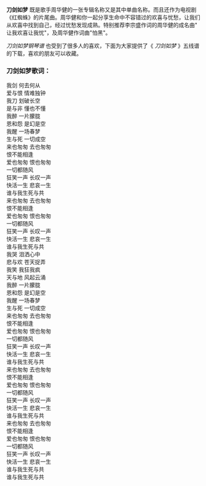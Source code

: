 

**刀剑如梦**
既是歌手周华健的一张专辑名称又是其中单曲名称。而且还作为电视剧《红蜘蛛》的片尾曲。周华健和你一起分享生命中不容错过的欢喜与忧愁，让我们从欢喜中找到自己，经过忧愁发现成熟。特别推荐李宗盛作词的周华健的成名曲"
让我欢喜让我忧"，及周华健作词曲"怕黑"。

_刀剑如梦钢琴谱_ 也受到了很多人的喜欢，下面为大家提供了《 _刀剑如梦_ 》五线谱的下载，喜欢的朋友可以收藏。

### 刀剑如梦歌词：

我剑 何去何从  
爱与恨 情难独钟  
我刀 划破长空  
是与非 懂也不懂  
我醉 一片朦胧  
恩和怨 是幻是空  
我醒 一场春梦  
生与死 一切成空  
来也匆匆 去也匆匆  
恨不能相逢  
爱也匆匆 恨也匆匆  
一切都随风  
狂笑一声 长叹一声  
快活一生 悲哀一生  
谁与我生死与共  
来也匆匆 去也匆匆  
恨不能相逢  
爱也匆匆 恨也匆匆  
一切都随风  
狂笑一声 长叹一声  
快活一生 悲哀一生  
谁与我生死与共  
我哭 泪洒心中  
悲与欢 苍天捉弄  
我笑 我狂我疯  
天与地 风起云涌  
我醉 一片朦胧  
恩和怨 是幻是空  
我醒 一场春梦  
生与死 一切成空  
来也匆匆 去也匆匆  
恨不能相逢  
爱也匆匆 恨也匆匆  
一切都随风  
狂笑一声 长叹一声  
快活一生 悲哀一生  
谁与我生死与共  
来也匆匆 去也匆匆  
恨不能相逢  
爱也匆匆 恨也匆匆  
一切都随风  
狂笑一声 长叹一声  
快活一生 悲哀一生  
谁与我生死与共  
来也匆匆 去也匆匆  
恨不能相逢  
爱也匆匆 恨也匆匆  
一切都随风  
狂笑一声 长叹一声  
快活一生 悲哀一生  
谁与我生死与共  
谁与我生死与共

